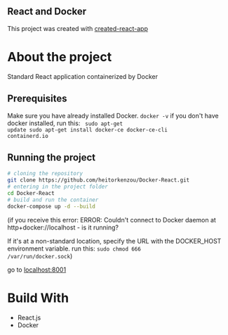 ## React and Docker

This project was created with <a href="https://github.com/facebook/create-react-app">created-react-app</a>

# About the project

Standard React application containerized by Docker 

## Prerequisites

Make sure you have already installed Docker. 
<code>docker -v</code>
if you don't have docker installed, run this: 
<code> sudo apt-get update</code><code> sudo apt-get install docker-ce docker-ce-cli containerd.io
</code>

## Running the project

```bash
# cloning the repository
git clone https://github.com/heitorkenzou/Docker-React.git
# entering in the project folder
cd Docker-React
# build and run the container
docker-compose up -d --build

```

(if you receive this error: ERROR: Couldn't connect to Docker daemon at http+docker://localhost - is it running?

If it's at a non-standard location, specify the URL with the DOCKER_HOST environment variable.
run this: <code>sudo chmod 666 /var/run/docker.sock</code>)

go to <a href="http://localhost:8001">localhost:8001</a>
  
# Build With
  
 - React.js
 - Docker




